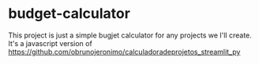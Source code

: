 # budget-calculator
This project is just a simple bugjet calculator for any projects we I'll create. It's a javascript version of https://github.com/obrunojeronimo/calculadoradeprojetos_streamlit_py
